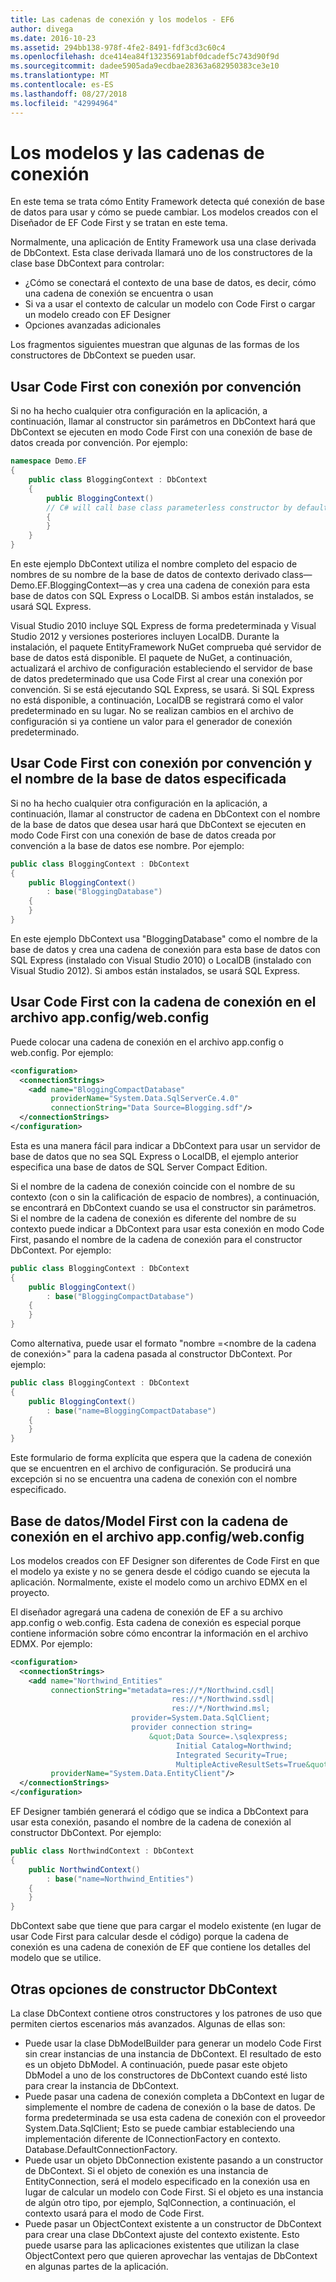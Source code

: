 ```yaml
---
title: Las cadenas de conexión y los modelos - EF6
author: divega
ms.date: 2016-10-23
ms.assetid: 294bb138-978f-4fe2-8491-fdf3cd3c60c4
ms.openlocfilehash: dce414ea84f13235691abf0dcadef5c743d90f9d
ms.sourcegitcommit: dadee5905ada9ecdbae28363a682950383ce3e10
ms.translationtype: MT
ms.contentlocale: es-ES
ms.lasthandoff: 08/27/2018
ms.locfileid: "42994964"
---
```

# <a name="connection-strings-and-models"></a>Los modelos y las cadenas de conexión
En este tema se trata cómo Entity Framework detecta qué conexión de base de datos para usar y cómo se puede cambiar. Los modelos creados con el Diseñador de EF Code First y se tratan en este tema.  

Normalmente, una aplicación de Entity Framework usa una clase derivada de DbContext. Esta clase derivada llamará uno de los constructores de la clase base DbContext para controlar:  

- ¿Cómo se conectará el contexto de una base de datos, es decir, cómo una cadena de conexión se encuentra o usan  
- Si va a usar el contexto de calcular un modelo con Code First o cargar un modelo creado con EF Designer  
- Opciones avanzadas adicionales  

Los fragmentos siguientes muestran que algunas de las formas de los constructores de DbContext se pueden usar.  

## <a name="use-code-first-with-connection-by-convention"></a>Usar Code First con conexión por convención  

Si no ha hecho cualquier otra configuración en la aplicación, a continuación, llamar al constructor sin parámetros en DbContext hará que DbContext se ejecuten en modo Code First con una conexión de base de datos creada por convención. Por ejemplo:  

``` csharp  
namespace Demo.EF
{
    public class BloggingContext : DbContext
    {
        public BloggingContext()
        // C# will call base class parameterless constructor by default
        {
        }
    }
}
```  

En este ejemplo DbContext utiliza el nombre completo del espacio de nombres de su nombre de la base de datos de contexto derivado class—Demo.EF.BloggingContext—as y crea una cadena de conexión para esta base de datos con SQL Express o LocalDB. Si ambos están instalados, se usará SQL Express.  

Visual Studio 2010 incluye SQL Express de forma predeterminada y Visual Studio 2012 y versiones posteriores incluyen LocalDB. Durante la instalación, el paquete EntityFramework NuGet comprueba qué servidor de base de datos está disponible. El paquete de NuGet, a continuación, actualizará el archivo de configuración estableciendo el servidor de base de datos predeterminado que usa Code First al crear una conexión por convención. Si se está ejecutando SQL Express, se usará. Si SQL Express no está disponible, a continuación, LocalDB se registrará como el valor predeterminado en su lugar. No se realizan cambios en el archivo de configuración si ya contiene un valor para el generador de conexión predeterminado.  

## <a name="use-code-first-with-connection-by-convention-and-specified-database-name"></a>Usar Code First con conexión por convención y el nombre de la base de datos especificada  

Si no ha hecho cualquier otra configuración en la aplicación, a continuación, llamar al constructor de cadena en DbContext con el nombre de la base de datos que desea usar hará que DbContext se ejecuten en modo Code First con una conexión de base de datos creada por convención a la base de datos ese nombre. Por ejemplo:  

``` csharp  
public class BloggingContext : DbContext
{
    public BloggingContext()
        : base("BloggingDatabase")
    {
    }
}
```  

En este ejemplo DbContext usa "BloggingDatabase" como el nombre de la base de datos y crea una cadena de conexión para esta base de datos con SQL Express (instalado con Visual Studio 2010) o LocalDB (instalado con Visual Studio 2012). Si ambos están instalados, se usará SQL Express.  

## <a name="use-code-first-with-connection-string-in-appconfigwebconfig-file"></a>Usar Code First con la cadena de conexión en el archivo app.config/web.config  

Puede colocar una cadena de conexión en el archivo app.config o web.config. Por ejemplo:  

``` xml  
<configuration>
  <connectionStrings>
    <add name="BloggingCompactDatabase"
         providerName="System.Data.SqlServerCe.4.0"
         connectionString="Data Source=Blogging.sdf"/>
  </connectionStrings>
</configuration>
```  

Esta es una manera fácil para indicar a DbContext para usar un servidor de base de datos que no sea SQL Express o LocalDB, el ejemplo anterior especifica una base de datos de SQL Server Compact Edition.  

Si el nombre de la cadena de conexión coincide con el nombre de su contexto (con o sin la calificación de espacio de nombres), a continuación, se encontrará en DbContext cuando se usa el constructor sin parámetros. Si el nombre de la cadena de conexión es diferente del nombre de su contexto puede indicar a DbContext para usar esta conexión en modo Code First, pasando el nombre de la cadena de conexión para el constructor DbContext. Por ejemplo:  

``` csharp  
public class BloggingContext : DbContext
{
    public BloggingContext()
        : base("BloggingCompactDatabase")
    {
    }
}
```  

Como alternativa, puede usar el formato "nombre =\<nombre de la cadena de conexión\>" para la cadena pasada al constructor DbContext. Por ejemplo:  

``` csharp  
public class BloggingContext : DbContext
{
    public BloggingContext()
        : base("name=BloggingCompactDatabase")
    {
    }
}
```  

Este formulario de forma explícita que espera que la cadena de conexión que se encuentren en el archivo de configuración. Se producirá una excepción si no se encuentra una cadena de conexión con el nombre especificado.  

## <a name="databasemodel-first-with-connection-string-in-appconfigwebconfig-file"></a>Base de datos/Model First con la cadena de conexión en el archivo app.config/web.config  

Los modelos creados con EF Designer son diferentes de Code First en que el modelo ya existe y no se genera desde el código cuando se ejecuta la aplicación. Normalmente, existe el modelo como un archivo EDMX en el proyecto.  

El diseñador agregará una cadena de conexión de EF a su archivo app.config o web.config. Esta cadena de conexión es especial porque contiene información sobre cómo encontrar la información en el archivo EDMX. Por ejemplo:  

``` xml  
<configuration>  
  <connectionStrings>  
    <add name="Northwind_Entities"  
         connectionString="metadata=res://*/Northwind.csdl|  
                                    res://*/Northwind.ssdl|  
                                    res://*/Northwind.msl;  
                           provider=System.Data.SqlClient;  
                           provider connection string=  
                               &quot;Data Source=.\sqlexpress;  
                                     Initial Catalog=Northwind;  
                                     Integrated Security=True;  
                                     MultipleActiveResultSets=True&quot;"  
         providerName="System.Data.EntityClient"/>  
  </connectionStrings>  
</configuration>
```  

EF Designer también generará el código que se indica a DbContext para usar esta conexión, pasando el nombre de la cadena de conexión al constructor DbContext. Por ejemplo:  

``` csharp  
public class NorthwindContext : DbContext
{
    public NorthwindContext()
        : base("name=Northwind_Entities")
    {
    }
}
```  

DbContext sabe que tiene que para cargar el modelo existente (en lugar de usar Code First para calcular desde el código) porque la cadena de conexión es una cadena de conexión de EF que contiene los detalles del modelo que se utilice.  

## <a name="other-dbcontext-constructor-options"></a>Otras opciones de constructor DbContext  

La clase DbContext contiene otros constructores y los patrones de uso que permiten ciertos escenarios más avanzados. Algunas de ellas son:  

- Puede usar la clase DbModelBuilder para generar un modelo Code First sin crear instancias de una instancia de DbContext. El resultado de esto es un objeto DbModel. A continuación, puede pasar este objeto DbModel a uno de los constructores de DbContext cuando esté listo para crear la instancia de DbContext.  
- Puede pasar una cadena de conexión completa a DbContext en lugar de simplemente el nombre de cadena de conexión o la base de datos. De forma predeterminada se usa esta cadena de conexión con el proveedor System.Data.SqlClient; Esto se puede cambiar estableciendo una implementación diferente de IConnectionFactory en contexto. Database.DefaultConnectionFactory.  
- Puede usar un objeto DbConnection existente pasando a un constructor de DbContext. Si el objeto de conexión es una instancia de EntityConnection, será el modelo especificado en la conexión usa en lugar de calcular un modelo con Code First. Si el objeto es una instancia de algún otro tipo, por ejemplo, SqlConnection, a continuación, el contexto usará para el modo de Code First.  
- Puede pasar un ObjectContext existente a un constructor de DbContext para crear una clase DbContext ajuste del contexto existente. Esto puede usarse para las aplicaciones existentes que utilizan la clase ObjectContext pero que quieren aprovechar las ventajas de DbContext en algunas partes de la aplicación.  
